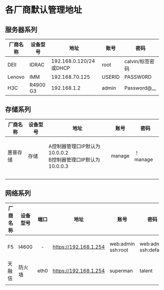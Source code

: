 # 各厂商默认管理地址

## 服务器系列

| 厂商名称   | 设备型号     | 地址                    | 账号     | 密码            |
| ------ | -------- | --------------------- | ------ | ------------- |
| DEll   | IDRAC    | 192.168.0.120/24或DHCP | root   | calvin/标签密码   |
| Lenovo | IMM      | 192.168.70.125        | USERID | PASSW0RD      |
| H3C    | R4900 G3 | 192.168.1.2           | admin  | Password@\_\_ |

## 存储系列

| 厂商名称 | 设备型号 | 地址                                                  | 账号     | 密码      |
| ---- | ---- | --------------------------------------------------- | ------ | ------- |
| 惠普存储 | 存储   | <p>A控制器管理口IP默认为10.0.0.2<br>B控制器管理口IP默认为10.0.0.3</p> | manage | ！manage |
|      |      |                                                     |        |         |
|      |      |                                                     |        |         |

## 网络系列

| 厂商名称 | 设备型号  |  端口  | 地址                    | 账号                           | 密码                              |
| ---- | ----- | :--: | --------------------- | ---------------------------- | ------------------------------- |
| F5   | I4600 |   -  | https://192.168.1.254 | <p>web:admin<br>ssh:root</p> | <p>web:admin<br>ssh:default</p> |
| 天融信  | 防火墙   | eth0 | https://192.168.1.254 | superman                     | talent                          |
|      |       |      |                       |                              |                                 |
